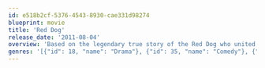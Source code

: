 ```yaml
---
id: e518b2cf-5376-4543-8930-cae331d98274
blueprint: movie
title: 'Red Dog'
release_date: '2011-08-04'
overview: 'Based on the legendary true story of the Red Dog who united a disparate local community while roaming the Australian outback in search of his long lost master.'
genres: '[{"id": 18, "name": "Drama"}, {"id": 35, "name": "Comedy"}, {"id": 10751, "name": "Family"}]'
---
```

